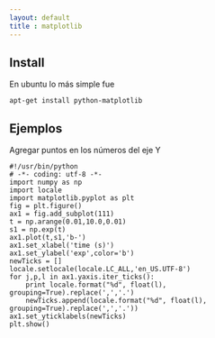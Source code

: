 ```yaml
---
layout: default
title : matplotlib
---
```

## Install
En ubuntu lo más simple fue

    apt-get install python-matplotlib

## Ejemplos
Agregar puntos en los números del eje Y

	#!/usr/bin/python
	# -*- coding: utf-8 -*-
	import numpy as np
	import locale
	import matplotlib.pyplot as plt
	fig = plt.figure()
	ax1 = fig.add_subplot(111)
	t = np.arange(0.01,10.0,0.01)
	s1 = np.exp(t)
	ax1.plot(t,s1,'b-')
	ax1.set_xlabel('time (s)')
	ax1.set_ylabel('exp',color='b')
	newTicks = []
	locale.setlocale(locale.LC_ALL,'en_US.UTF-8')
	for j,p,l in ax1.yaxis.iter_ticks():
		print locale.format("%d", float(l), grouping=True).replace(',','.')
		newTicks.append(locale.format("%d", float(l), grouping=True).replace(',','.'))
	ax1.set_yticklabels(newTicks)
	plt.show()
